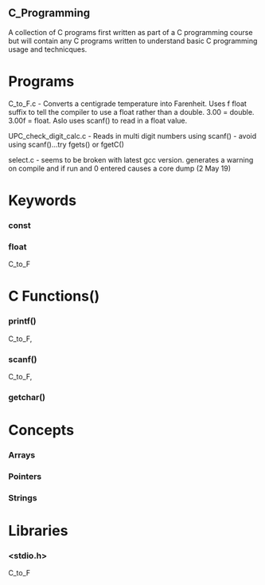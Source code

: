 ## C_Programming

A collection of C programs first written as part of a C programming course but will contain any C programs written to understand basic C programming usage and technicques.

# Programs

C_to_F.c - Converts a centigrade temperature into Farenheit. Uses f float suffix to tell the compiler to use a float rather than a double. 3.00 = double. 3.00f = float. Aslo uses scanf() to read in a float value.

UPC_check_digit_calc.c - Reads in multi digit numbers using scanf() - avoid using scanf()...try fgets() or fgetC()

select.c - seems to be broken with latest gcc version. generates a warning on compile and if run and 0 entered causes a core dump (2 May 19)

# Keywords

### const
### float
C_to_F

### 


# C Functions()

### printf()
C_to_F, 
### scanf()
C_to_F,
### getchar()

# Concepts

### Arrays
### Pointers
### Strings

# Libraries

### <stdio.h>

C_to_F